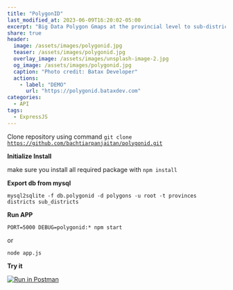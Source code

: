 ```yaml
---
title: "PolygonID"
last_modified_at: 2023-06-09T16:20:02-05:00
excerpt: "Big Data Polygon Gmaps at the provincial level to sub-districts throughout Indonesia based on 2004 BPS data"
share: true
header:
  image: /assets/images/polygonid.jpg
  teaser: /assets/images/polygonid.jpg
  overlay_image: /assets/images/unsplash-image-2.jpg
  og_image: /assets/images/polygonid.jpg
  caption: "Photo credit: Batax Developer"
  actions:
    - label: "DEMO"
      url: "https://polygonid.bataxdev.com"
categories:
  - API
tags:
  - ExpressJS
---
```


Clone repository using command <code>git clone https://github.com/bachtiarpanjaitan/polygonid.git</code>

**Initialize Install**

make sure you install all required package with ```npm install```

**Export db from mysql**

```
mysql2sqlite -f db.polygonid -d polygons -u root -t provinces districts sub_districts
```

**Run APP**

 ``` 
 PORT=5000 DEBUG=polygonid:* npm start 
 ```
 or 
 
 ```
 node app.js
 ```

**Try it**

[![Run in Postman](https://run.pstmn.io/button.svg)](https://app.getpostman.com/run-collection/3228973-2490d44e-5035-4b65-93b6-82b4d42f960a?action=collection%2Ffork&collection-url=entityId%3D3228973-2490d44e-5035-4b65-93b6-82b4d42f960a%26entityType%3Dcollection%26workspaceId%3D47673369-1803-4695-bf5a-735e67e12b14)
